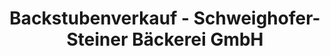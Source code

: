---
title: "Backstubenverkauf - Schweighofer-Steiner Bäckerei GmbH"
url: /tulln/backstubenverkauf-schweighofer-steiner-baeckerei-gmbh/
shop: Bäckerei
---